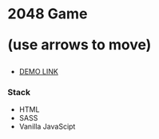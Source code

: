 # 2048 Game <p>(use arrows to move)</p>

- [DEMO LINK](https://matvii1.github.io/2048-game/)

<h3>Stack</h3>

 - HTML
 - SASS
 - Vanilla JavaScipt
